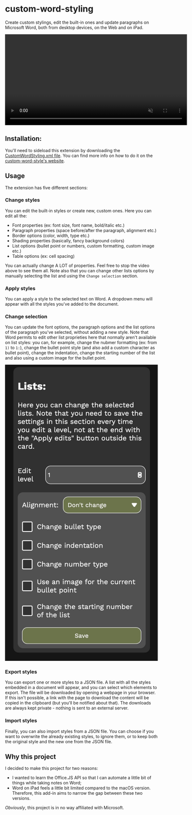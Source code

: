 # custom-word-styling

Create custom stylings, edit the built-in ones and update paragraphs on Microsoft Word, both from desktop devices, on the Web and on iPad.

<video autoplay muted height="300" src="./src/assets/PresentationVideo.mp4"></video>

## Installation:

You'll need to sideload this extension by downloading the [CustomWordStyling.xml file](./CustomWordStyling.xml). You can find more info on how to do it on the [custom-word-style's website](https://dinoosauro.github.io/custom-word-styling). 

## Usage

The extension has five different sections:

### Change styles

You can edit the built-in styles or create new, custom ones. Here you can edit all the:
- Font properties (ex: font size, font name, bold/italic etc.)
- Paragraph properties (space before/after the paragraph, alignment etc.)
- Border options (color, width, type etc.)
- Shading properties (basically, fancy background colors)
- List options (bullet point or numbers, custom formatting, custom image etc.)
- Table options (ex: cell spacing)

You can actually change A LOT of properties. Feel free to stop the video above to see them all. Note also that you can change other lists options by manually selecting the list and using the `Change selection` section.

### Apply styles
You can apply a style to the selected text on Word. A dropdown menu will appear with all the styles you've added to the document.

### Change selection

You can update the font options, the paragraph options and the list options of the paragraph you've selected, without adding a new style. Note that Word permits to edit other list proprieties here that normally aren't available on list styles: you can, for example, change the nubmer formatting (ex: from `1)` to `1:`), change the bullet point style (and also add a custom character as bullet point), change the indentation, change the starting number of the list and also using a custom image for the bullet point.

![Custom lists options](./readme_assets/custom_list_options.jpg)

### Export styles

You can export one or more styles to a JSON file. A list with all the styles embedded in a document will appear, and you can select which elements to export. The file will be downloaded by opening a webpage in your browser. If this isn't possible, a link with the page to download the content will be copied in the clipboard (but you'll be notified about that). The downloads are always kept private - nothing is sent to an external server.

### Import styles

Finally, you can also import styles from a JSON file. You can choose if you want to overwrite the already existing styles, to ignore them, or to keep both the original style and the new one from the JSON file.

## Why this project
I decided to make this project for two reasons:
- I wanted to learn the Office.JS API so that I can automate a little bit of things while taking notes on Word;
- Word on iPad feels a little bit limited compared to the macOS version. Therefore, this add-in aims to narrow the gap between these two versions.

_Obviously_, this project is in no way affiliated with Microsoft.